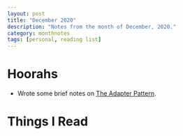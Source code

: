 ```yaml
---
layout: post
title: "December 2020"
description: "Notes from the month of December, 2020."
category: monthnotes
tags: [personal, reading list]
---
```


# Hoorahs

* Wrote some brief notes on [The Adapter Pattern](https://rubypatterns.dev/structural/adapter.html#main).

# Things I Read
